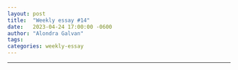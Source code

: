 ```yaml
---
layout: post
title:  "Weekly essay #14"
date:   2023-04-24 17:00:00 -0600
author: "Alondra Galvan"
tags:
categories: weekly-essay
---
```





***
